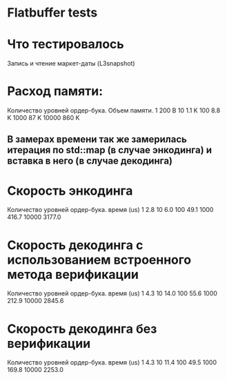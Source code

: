 # Flatbuffer tests

# Что тестировалось
Запись и чтение маркет-даты (L3snapshot)

# Расход памяти:
Количество уровней ордер-бука. Объем памяти.
1                              200 B
10                             1.1 K
100                            8.8 K
1000                           87  K
10000                          860 K

## В замерах времени так же замерилась итерация по std::map (в случае энкодинга) и вставка в него (в случае декодинга)

# Скорость энкодинга
Количество уровней ордер-бука. время (us)
1                              2.8
10                             6.0
100                            49.1
1000                           416.7
10000                          3177.0

# Скорость декодинга с использованием встроенного метода верификации
Количество уровней ордер-бука. время (us)
1                              4.3
10                             14.0
100                            55.6
1000                           212.9
10000                          2845.6

# Скорость декодинга без верификации
Количество уровней ордер-бука. время (us)
1                              4.3
10                             11.4
100                            49.5
1000                           169.8
10000                          2253.0


